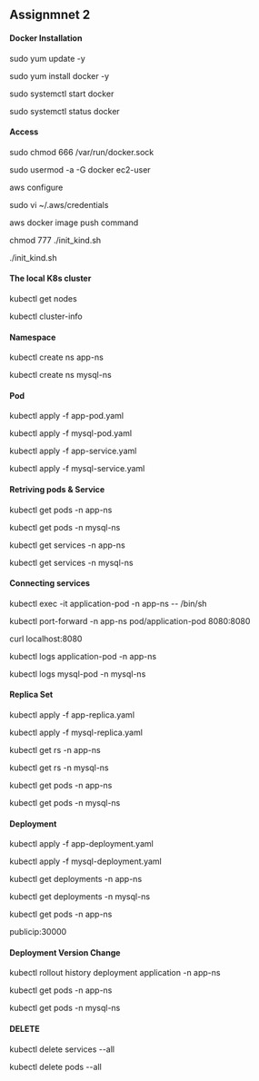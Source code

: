 ## Assignmnet 2 ##


 #### Docker Installation ####

sudo yum update -y

sudo yum install docker -y

sudo systemctl start docker

sudo systemctl status docker

#### Access ####

sudo chmod 666 /var/run/docker.sock

sudo usermod -a -G docker ec2-user

aws configure

sudo vi ~/.aws/credentials

aws docker image push command

chmod 777 ./init_kind.sh 

./init_kind.sh

#### The local K8s cluster ####

kubectl get nodes

kubectl cluster-info


#### Namespace ####

kubectl create ns app-ns

kubectl create ns mysql-ns

#### Pod ####

kubectl apply -f app-pod.yaml 

kubectl apply -f mysql-pod.yaml 

kubectl apply -f app-service.yaml 

kubectl apply -f mysql-service.yaml 

#### Retriving pods & Service ####

kubectl get pods -n app-ns

kubectl get pods -n mysql-ns

kubectl get services -n app-ns

kubectl get services -n mysql-ns

#### Connecting services ####

kubectl exec -it application-pod -n app-ns  -- /bin/sh 

kubectl port-forward -n app-ns pod/application-pod 8080:8080

curl localhost:8080

kubectl logs application-pod -n app-ns

kubectl logs mysql-pod -n mysql-ns


#### Replica Set ####

kubectl apply -f app-replica.yaml

kubectl apply -f mysql-replica.yaml

kubectl get rs -n app-ns

kubectl get rs -n mysql-ns

kubectl get pods -n app-ns

kubectl get pods -n mysql-ns

#### Deployment ####

kubectl apply -f app-deployment.yaml

kubectl apply -f mysql-deployment.yaml 

kubectl get deployments -n app-ns

kubectl get deployments  -n mysql-ns

kubectl get pods -n app-ns

publicip:30000


#### Deployment Version Change ####

kubectl rollout history deployment application -n app-ns

kubectl get pods -n app-ns

kubectl get pods -n mysql-ns


#### DELETE ####

kubectl delete services --all 

kubectl delete pods --all 



